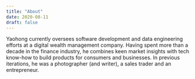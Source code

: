 ```yaml
---
title: "About"
date: 2020-08-11
draft: false
---
```


Yaohong currently oversees software development and data engineering efforts at a digital wealth management company. Having spent more than a decade in the finance industry, he combines keen market insights with tech know-how to build products for consumers and businesses. In previous iterations, he was a photographer (and writer), a sales trader and an entrepreneur.

